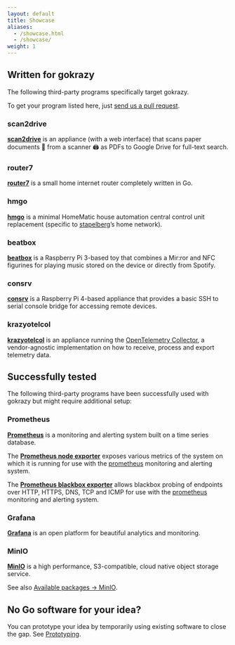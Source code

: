 ```yaml
---
layout: default
title: Showcase
aliases:
  - /showcase.html
  - /showcase/
weight: 1
---
```


## Written for gokrazy

The following third-party programs specifically target gokrazy.

To get your program listed here, just <a
href="https://github.com/gokrazy/gokrazy.github.io">send us a pull request</a>.

### scan2drive

[**scan2drive**](https://github.com/stapelberg/scan2drive) is an appliance (with
a web interface) that scans paper documents 📄 from a scanner 🖨️ as PDFs to
Google Drive for full-text search.

### router7

[**router7**](https://github.com/rtr7/router7) is a small home internet router
completely written in Go.

### hmgo

[**hmgo**](https://github.com/stapelberg/hmgo) is a minimal HomeMatic house
automation central control unit replacement (specific to <a
href="https://github.com/stapelberg">stapelberg</a>’s home network).

### beatbox

[**beatbox**](https://github.com/anisse/beatbox) is a Raspberry Pi 3-based toy
that combines a Mir:ror and NFC figurines for playing music stored on the device
or directly from Spotify.

### consrv

[**consrv**](https://github.com/mdlayher/consrv) is a Raspberry Pi 4-based
appliance that provides a basic SSH to serial console bridge for accessing
remote devices.

### krazyotelcol
[**krazyotelcol**](https://github.com/svrnm/krazyotelcol) is an appliance 
running the [OpenTelemetry 
Collector](https://github.com/open-telemetry/opentelemetry-collector), a 
vendor-agnostic implementation on how to receive, process and export telemetry
data.


## Successfully tested

The following third-party programs have been successfully used with gokrazy
but might require additional setup:

### Prometheus

[**Prometheus**](https://prometheus.io/) is a monitoring and alerting system
built on a time series database.

The [**Prometheus node exporter**](https://github.com/prometheus/node_exporter)
exposes various metrics of the system on which it is running for use with the <a
href="https://prometheus.io">prometheus</a> monitoring and alerting system.

The [**Prometheus blackbox
exporter**](https://github.com/prometheus/blackbox_exporter) allows blackbox
probing of endpoints over HTTP, HTTPS, DNS, TCP and ICMP for use with the <a
href="https://prometheus.io">prometheus</a> monitoring and alerting system.

### Grafana

[**Grafana**](https://grafana.com/) is an open platform for beautiful analytics
and monitoring.

### MinIO

[**MinIO**](https://min.io/) is a high performance, S3-compatible, cloud native
object storage service.

See also [Available packages → MinIO](/packages/minio/).

## No Go software for your idea?

You can prototype your idea by temporarily using existing software to close the
gap. See <a href="/prototyping/">Prototyping</a>.
